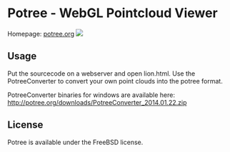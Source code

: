 # Potree - WebGL Pointcloud Viewer

Homepage: <a href="http://potree.org/">potree.org</a>
<img src="http://potree.org/resources/images/pompei.jpg">

## Usage
Put the sourcecode on a webserver and open lion.html. 
Use the PotreeConverter to convert your own point clouds into the potree format.

PotreeConverter binaries for windows are available here:
http://potree.org/downloads/PotreeConverter_2014.01.22.zip

## License
Potree is available under the FreeBSD license.
